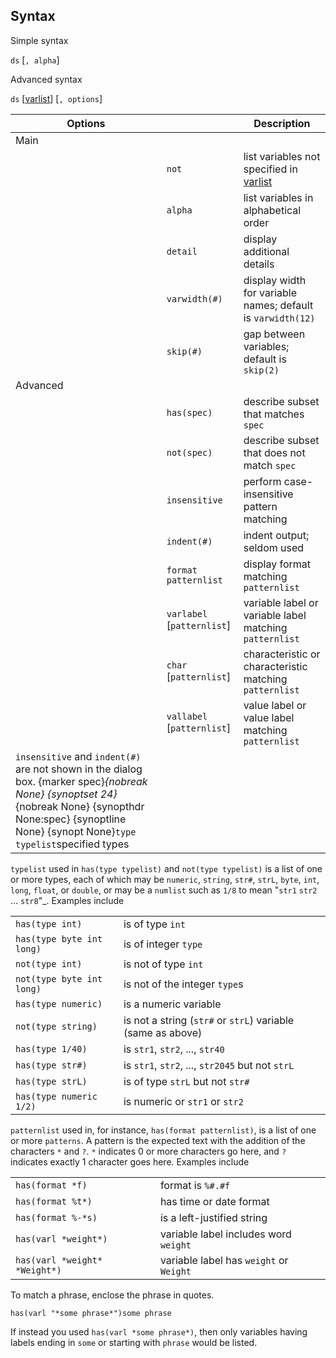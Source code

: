 ## Syntax

Simple syntax

`ds` \[`, alpha`\]

Advanced syntax

`ds`
\[[varlist](http://www.stata.com/help.cgi?varlist)\]
\[`, options`\]

| Options                                                                                                                                                                                                                                                             |                              | Description                                                                                                 |
|---------------------------------------------------------------------------------------------------------------------------------------------------------------------------------------------------------------------------------------------------------------------|------------------------------|-------------------------------------------------------------------------------------------------------------|
| Main                                                                                                                                                                                                                                                                |                              |                                                                                                             |
|                                                                                                                                                                                                                                                                     | `not`                        | list variables not specified in [varlist](http://www.stata.com/help.cgi?varlist) |
|                                                                                                                                                                                                                                                                     | `alpha`                      | list variables in alphabetical order                                                                        |
|                                                                                                                                                                                                                                                                     | `detail`                     | display additional details                                                                                  |
|                                                                                                                                                                                                                                                                     | `varwidth(#)`                | display width for variable names; default is `varwidth(12)`                                                 |
|                                                                                                                                                                                                                                                                     | `skip(#)`                    | gap between variables; default is `skip(2)`                                                                 |
| Advanced                                                                                                                                                                                                                                                            |                              |                                                                                                             |
|                                                                                                                                                                                                                                                                     | `has(spec)`                  | describe subset that matches `spec`                                                                         |
|                                                                                                                                                                                                                                                                     | `not(spec)`                  | describe subset that does not match `spec`                                                                  |
|                                                                                                                                                                                                                                                                     | `insensitive`                | perform case-insensitive pattern matching                                                                   |
|                                                                                                                                                                                                                                                                     | `indent(#)`                  | indent output; seldom used                                                                                  |
|                                                                                                                                                                                                                                                                     | `format patternlist`       | display format matching `patternlist`                                                                       |
|                                                                                                                                                                                                                                                                     | `varlabel` \[`patternlist`\] | variable label or variable label matching `patternlist`                                                     |
|                                                                                                                                                                                                                                                                     | `char` \[`patternlist`\]     | characteristic or characteristic matching `patternlist`                                                     |
|                                                                                                                                                                                                                                                                     | `vallabel` \[`patternlist`\] | value label or value label matching `patternlist`                                                           |
| `insensitive` and `indent(#)` are not shown in the dialog box. <span options="spec">{marker spec}_{nobreak None} <span options="24">{synoptset 24}_{nobreak None} {synopthdr None:spec} {synoptline None} {synopt None}`type typelist`specified types |                              |                                                                                                             |

`typelist` used in `has(type typelist)` and `not(type typelist)`
is a list of one or more types, each of which may be `numeric`,
`string`, `str#`, `strL`, `byte`, `int`, `long`, `float`, or `double`,
or may be a `numlist` such as `1/8` to mean <span class="nowrap">"`str1`
`str2` ... `str8`"_. Examples include

|                           |                                                               |
|---------------------------|---------------------------------------------------------------|
| `has(type int)`           | is of type `int`                                              |
| `has(type byte int long)` | is of integer `type`                                          |
| `not(type int)`           | is not of type `int`                                          |
| `not(type byte int long)` | is not of the integer `type`s                                 |
| `has(type numeric)`       | is a numeric variable                                         |
| `not(type string)`        | is not a string (`str#` or `strL`) variable (same as above) |
| `has(type 1/40)`          | is `str1`, `str2`, ..., `str40`                               |
| `has(type str#)`          | is `str1`, `str2`, ..., `str2045` but not `strL`              |
| `has(type strL)`          | is of type `strL` but not `str#`                            |
| `has(type numeric 1/2)`   | is numeric or `str1` or `str2`                                |

`patternlist` used in, for instance, `has(format patternlist)`, is a
list of one or more `patterns`. A pattern is the expected text with the
addition of the characters `*` and `?`. `*` indicates 0 or more
characters go here, and `?` indicates exactly 1 character goes here.
Examples include

|                               |                                         |
|-------------------------------|-----------------------------------------|
| `has(format *f)`              | format is `%#.#f`               |
| `has(format %t*)`             | has time or date format                 |
| `has(format %-*s)`            | is a left-justified string              |
| `has(varl *weight*)`          | variable label includes word `weight`   |
| `has(varl *weight* *Weight*)` | variable label has `weight` or `Weight` |

To match a phrase, enclose the phrase in quotes.

`has(varl "*some phrase*")some phrase`

If instead you used `has(varl *some phrase*)`, then only variables
having labels ending in `some` or starting with `phrase` would be
listed.
